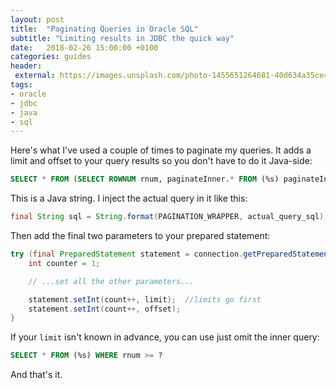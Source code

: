 ```yaml
---
layout: post
title:  "Paginating Queries in Oracle SQL"
subtitle: "Limiting results in JDBC the quick way"
date:   2018-02-26 15:00:00 +0100
categories: guides
header:
 external: https://images.unsplash.com/photo-1455651264681-40d634a35ce4?ixlib=rb-0.3.5&s=9b45c52a7384f5e0d4fe54e95615698e
tags:
- oracle
- jdbc
- java
- sql
---
```



Here's what I've used a couple of times to paginate my queries. It adds a limit and offset to your query results so you don't have to do it Java-side:

```sql
SELECT * FROM (SELECT ROWNUM rnum, paginateInner.* FROM (%s) paginateInner WHERE ROWNUM <= ? ) WHERE rnum >= ?
```

This is a Java string. I inject the actual query in it like this:

```java
final String sql = String.format(PAGINATION_WRAPPER, actual_query_sql);
```

Then add the final two parameters to your prepared statement:

```java
try (final PreparedStatement statement = connection.getPreparedStatement(sql)) {
	int counter = 1;

	// ...set all the other parameters...

	statement.setInt(count++, limit);  //limits go first
	statement.setInt(count++, offset);
}
```

If your `limit` isn't known in advance, you can use just omit the inner query:

```sql
SELECT * FROM (%s) WHERE rnum >= ?
```

And that's it.

